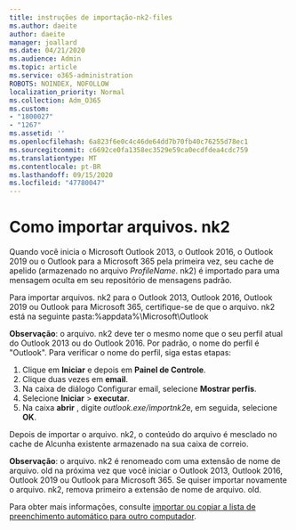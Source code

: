 ```yaml
---
title: instruções de importação-nk2-files
ms.author: daeite
author: daeite
manager: joallard
ms.date: 04/21/2020
ms.audience: Admin
ms.topic: article
ms.service: o365-administration
ROBOTS: NOINDEX, NOFOLLOW
localization_priority: Normal
ms.collection: Adm_O365
ms.custom:
- "1800027"
- "1267"
ms.assetid: ''
ms.openlocfilehash: 6a823f6e0c4c46de64dd7b70fb40c76255d78ec1
ms.sourcegitcommit: c6692ce0fa1358ec3529e59ca0ecdfdea4cdc759
ms.translationtype: MT
ms.contentlocale: pt-BR
ms.lasthandoff: 09/15/2020
ms.locfileid: "47780047"
---
```

# <a name="how-to-import-nk2-files"></a>Como importar arquivos. nk2 

Quando você inicia o Microsoft Outlook 2013, o Outlook 2016, o Outlook 2019 ou o Outlook para a Microsoft 365 pela primeira vez, seu cache de apelido (armazenado no arquivo *ProfileName*. nk2) é importado para uma mensagem oculta em seu repositório de mensagens padrão.

Para importar arquivos. nk2 para o Outlook 2013, Outlook 2016, Outlook 2019 ou Outlook para Microsoft 365, certifique-se de que o arquivo. nk2 está na seguinte pasta:%appdata%\Microsoft\Outlook

**Observação**: o arquivo. nk2 deve ter o mesmo nome que o seu perfil atual do Outlook 2013 ou do Outlook 2016. Por padrão, o nome do perfil é "Outlook". Para verificar o nome do perfil, siga estas etapas: 
1. Clique em **Iniciar** e depois em **Painel de Controle**.
2. Clique duas vezes em **email**.
3. Na caixa de diálogo Configurar email, selecione **Mostrar perfis**.
4. Selecione **Iniciar**  >  **executar**.
5. Na caixa **abrir** , digite *outlook.exe/importnk2*e, em seguida, selecione **OK**. 

Depois de importar o arquivo. nk2, o conteúdo do arquivo é mesclado no cache de Alcunha existente armazenado na sua caixa de correio.

**Observação**: o arquivo. nk2 é renomeado com uma extensão de nome de arquivo. old na próxima vez que você iniciar o Outlook 2013, Outlook 2016, Outlook 2019 ou Outlook para Microsoft 365. Se quiser importar novamente o arquivo. nk2, remova primeiro a extensão de nome de arquivo. old.

Para obter mais informações, consulte [importar ou copiar a lista de preenchimento automático para outro computador](https://support.microsoft.com/help/2806550/how-to-import-nk2-files-into-outlook%).
